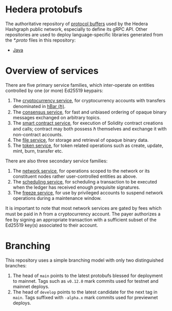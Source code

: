 # Hedera protobufs
The authoritative repository of [protocol buffers](https://developers.google.com/protocol-buffers) 
used by the Hedera Hashgraph public network, especially to define its gRPC API. Other repositories 
are used to deploy language-specific libraries generated 
from the _*.proto_ files in this repository:
 - [Java](https://github.com/hashgraph/hedera-protobufs-java)

# Overview of services

There are five primary service families, which inter-operate on entities 
controlled by one (or more) Ed25519 keypairs:
1. The [cryptocurrency service](services/crypto_service.proto),
for cryptocurrency accounts with transfers denominated 
in [hBar (ℏ)](https://help.hedera.com/hc/en-us/articles/360000674317-What-are-the-official-HBAR-cryptocurrency-denominations-).
2. The [consensus service](services/consensus_service.proto), for
fast and unbiased ordering of opaque binary messages exchanged on 
arbitrary topics.
3. The [smart contract service](services/smart_contract_service.proto), for
execution of Solidity contract creations and calls; contract may both possess
ℏ themselves and exchange it with non-contract accounts.
4. The [file service](services/file_service.proto), for storage and 
retrieval of opaque binary data.
5. The [token service](services/token_service.proto), for token related operations such as create, update, mint, burn, transfer etc.

There are also three secondary service families:
1. The [network service](services/network_service.proto), for operations scoped
to the network or its constituent nodes rather user-controlled entities as above.
2. The [scheduling service](services/schedule_service.proto), for scheduling a transaction to 
be executed when the ledger has received enough prequisite signatures. 
3. The [freeze service](services/freeze_service.proto), for use by 
privileged accounts to suspend network operations during a maintenance window.

It is important to note that most network services are gated by fees which 
must be paid in ℏ from a cryptocurrency account. The payer authorizes a
fee by signing an appropriate transaction with a sufficient subset of the 
Ed25519 key(s) associated to their account.

# Branching
This repository uses a simple branching model with only two distinguished branches:
 1. The head of `main` points to the latest protobufs blessed for deployment to mainnet. 
Tags such as `v0.12.0` mark commits used for testnet and mainnet deploys.
 2. The head of `develop` points to the latest candidate for the next tag in `main`. 
Tags suffixed with `-alpha.x` mark commits used for previewnet deploys. 
